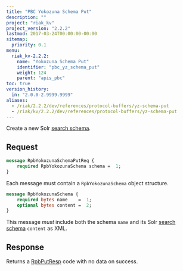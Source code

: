 ```yaml
---
title: "PBC Yokozuna Schema Put"
description: ""
project: "riak_kv"
project_version: "2.2.2"
lastmod: 2017-03-24T00:00:00-00:00
sitemap:
  priority: 0.1
menu:
  riak_kv-2.2.2:
    name: "Yokozuna Schema Put"
    identifier: "pbc_yz_schema_put"
    weight: 124
    parent: "apis_pbc"
toc: true
version_history:
  in: "2.0.0-2.9999.9999"
aliases:
  - /riak/2.2.2/dev/references/protocol-buffers/yz-schema-put
  - /riak/kv/2.2.2/dev/references/protocol-buffers/yz-schema-put
---
```


Create a new Solr [search schema]({{<baseurl>}}riak/kv/2.2.2/developing/usage/search-schemas).

## Request

```protobuf
message RpbYokozunaSchemaPutReq {
    required RpbYokozunaSchema schema =  1;
}
```

Each message must contain a `RpbYokozunaSchema` object structure.

```protobuf
message RpbYokozunaSchema {
    required bytes name    =  1;
    optional bytes content =  2;
}
```

This message *must* include both the schema `name` and its Solr [search schema]({{<baseurl>}}riak/kv/2.2.2/developing/usage/search-schemas) `content` as XML.

## Response

Returns a [RpbPutResp]({{<baseurl>}}riak/kv/2.2.2/developing/api/protocol-buffers/#message-codes) code with no data on success.
